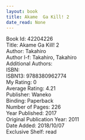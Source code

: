 ```yaml
---
layout: book
title: Akame  Ga Kill! 2
date_read: None
---
```


Book Id: 42204226<br />
Title: Akame  Ga Kill! 2<br />
Author: Takahiro<br />
Author l-f: Takahiro, Takahiro<br />
Additional Authors: <br />
ISBN: <br />
ISBN13: 9788380962774<br />
My Rating: 0<br />
Average Rating: 4.21<br />
Publisher: Waneko<br />
Binding: Paperback<br />
Number of Pages: 226<br />
Year Published: 2017<br />
Original Publication Year: 2011<br />
Date Added: 2018/10/07<br />
Exclusive Shelf: read<br />

